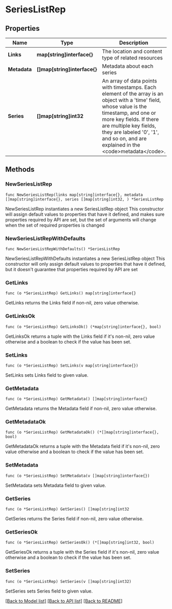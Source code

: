 # SeriesListRep

## Properties

Name | Type | Description | Notes
------------ | ------------- | ------------- | -------------
**Links** | **map[string]interface{}** | The location and content type of related resources | 
**Metadata** | **[]map[string]interface{}** | Metadata about each series | 
**Series** | **[]map[string]int32** | An array of data points with timestamps. Each element of the array is an object with a &#39;time&#39; field, whose value is the timestamp, and one or more key fields. If there are multiple key fields, they are labeled &#39;0&#39;, &#39;1&#39;, and so on, and are explained in the &lt;code&gt;metadata&lt;/code&gt;. | 

## Methods

### NewSeriesListRep

`func NewSeriesListRep(links map[string]interface{}, metadata []map[string]interface{}, series []map[string]int32, ) *SeriesListRep`

NewSeriesListRep instantiates a new SeriesListRep object
This constructor will assign default values to properties that have it defined,
and makes sure properties required by API are set, but the set of arguments
will change when the set of required properties is changed

### NewSeriesListRepWithDefaults

`func NewSeriesListRepWithDefaults() *SeriesListRep`

NewSeriesListRepWithDefaults instantiates a new SeriesListRep object
This constructor will only assign default values to properties that have it defined,
but it doesn't guarantee that properties required by API are set

### GetLinks

`func (o *SeriesListRep) GetLinks() map[string]interface{}`

GetLinks returns the Links field if non-nil, zero value otherwise.

### GetLinksOk

`func (o *SeriesListRep) GetLinksOk() (*map[string]interface{}, bool)`

GetLinksOk returns a tuple with the Links field if it's non-nil, zero value otherwise
and a boolean to check if the value has been set.

### SetLinks

`func (o *SeriesListRep) SetLinks(v map[string]interface{})`

SetLinks sets Links field to given value.


### GetMetadata

`func (o *SeriesListRep) GetMetadata() []map[string]interface{}`

GetMetadata returns the Metadata field if non-nil, zero value otherwise.

### GetMetadataOk

`func (o *SeriesListRep) GetMetadataOk() (*[]map[string]interface{}, bool)`

GetMetadataOk returns a tuple with the Metadata field if it's non-nil, zero value otherwise
and a boolean to check if the value has been set.

### SetMetadata

`func (o *SeriesListRep) SetMetadata(v []map[string]interface{})`

SetMetadata sets Metadata field to given value.


### GetSeries

`func (o *SeriesListRep) GetSeries() []map[string]int32`

GetSeries returns the Series field if non-nil, zero value otherwise.

### GetSeriesOk

`func (o *SeriesListRep) GetSeriesOk() (*[]map[string]int32, bool)`

GetSeriesOk returns a tuple with the Series field if it's non-nil, zero value otherwise
and a boolean to check if the value has been set.

### SetSeries

`func (o *SeriesListRep) SetSeries(v []map[string]int32)`

SetSeries sets Series field to given value.



[[Back to Model list]](../README.md#documentation-for-models) [[Back to API list]](../README.md#documentation-for-api-endpoints) [[Back to README]](../README.md)


